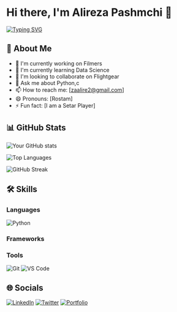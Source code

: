 # Hi there, I'm Alireza Pashmchi 👋

[![Typing SVG](https://readme-typing-svg.herokuapp.com?font=Fira+Code&pause=1000&color=FF2E63&width=435&lines=Full+Stack+Developer;Open+Source+Contributor;Tech+Enthusiast)](https://git.io/typing-svg)

## 🚀 About Me

- 🔭 I'm currently working on Filmers
- 🌱 I'm currently learning Data Science
- 👯 I'm looking to collaborate on Flightgear
- 💬 Ask me about Python,c
- 📫 How to reach me: [zaalire2@gmail.com]
- 😄 Pronouns: [Rostam]
- ⚡ Fun fact: [I am a Setar Player]
## 📊 GitHub Stats

![Your GitHub stats](https://github-readme-stats.vercel.app/api?username=yourusername&show_icons=true&theme=radical)

![Top Languages](https://github-readme-stats.vercel.app/api/top-langs/?username=yourusername&layout=compact&theme=radical)

![GitHub Streak](https://github-readme-streak-stats.herokuapp.com/?user=yourusername&theme=radical)
## 🛠️ Skills

### Languages
![Python](https://img.shields.io/badge/-Python-3776AB?style=flat&logo=python&logoColor=white)

### Frameworks

### Tools
![Git](https://img.shields.io/badge/-Git-F05032?style=flat&logo=git&logoColor=white)
![VS Code](https://img.shields.io/badge/-VS%20Code-007ACC?style=flat&logo=visual-studio-code&logoColor=white)

## 🌐 Socials

[![LinkedIn](https://img.shields.io/badge/-LinkedIn-0A66C2?style=for-the-badge&logo=linkedin&logoColor=white)](https://linkedin.com/in/yourprofile)
[![Twitter](https://img.shields.io/badge/-Twitter-1DA1F2?style=for-the-badge&logo=twitter&logoColor=white)](https://twitter.com/yourhandle)
[![Portfolio](https://img.shields.io/badge/-Portfolio-FF7139?style=for-the-badge&logo=firefox&logoColor=white)](https://yourportfolio.com)

